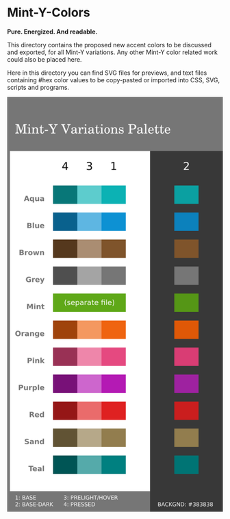 # Mint-Y-Colors

**Pure. Energized. And readable.**

This directory contains the proposed new accent colors to be discussed and exported, for all Mint-Y variations. Any other Mint-Y color related work could also be placed here.

Here in this directory you can find SVG files for previews, and text files containing #hex color values to be copy-pasted or imported into CSS, SVG, scripts and programs.

![Mint-Y-Variations-NEW-1a-11 preview](Mint-Y-Variations-NEW-1a-11-notext.svg)
